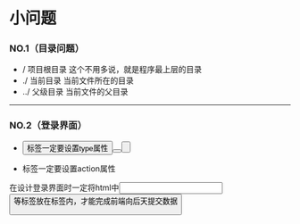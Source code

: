 # 小问题

### NO.1（目录问题）

- / 项目根目录     这个不用多说，就是程序最上层的目录
- ./ 当前目录      当前文件所在的目录
- ../ 父级目录      当前文件的父目录

------

### NO.2（登录界面）

- <button>标签一定要设置type属性  <button type="submit"><button/>

- <form>标签一定要设置action属性

在设计登录界面时一定将html中<input><button>等标签放在<form>标签内，才能完成前端向后天提交数据



